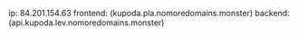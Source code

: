 ip: 84.201.154.63
frontend: (kupoda.pla.nomoredomains.monster)
backend: (api.kupoda.lev.nomoredomains.monster)
